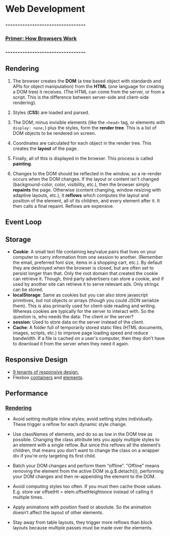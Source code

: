 # Web Development

### ---------------------------------

### [Primer: How Browsers Work](https://www.html5rocks.com/en/tutorials/internals/howbrowserswork/#Introduction)

### ---------------------------------

## Rendering

1. The browser creates the **DOM** \(a tree based object with standards and APIs for object manipulation\) from the **HTML** \(_one_ language for creating a DOM tree\) it receives. \(The HTML can come from the server, or from a script. This is the difference between server-side and client-side rendering\).
2. Styles \(**CSS**\) are loaded and parsed.
3. The DOM, minus invisible elements \(like the `<head>` tag, or elements with `display: none;`\) plus the styles, form the **render tree**. This is a list of DOM objects to be rendered on screen.
4. Coordinates are calculated for each object in the render tree. This creates the **layout** of the page.
5. Finally, all of this is displayed in the browser. This process is called **painting**.

6. Changes to the DOM should be reflected in the window, so a re-render occurs when the DOM changes. If the layout or content isn't changed \(background-color, color, visibility, etc.\), then the browser simply **repaints** the page. Otherwise \(content changing, window resizing with adaptive layouts, etc.\), it **reflows** which computes the layout and position of the element, all of its children, and every element after it. It then calls a final repaint. Reflows are expensive.

## Event Loop

## Storage

* **Cookie**: A small text file containing key/value pairs that lives on your computer to carry information from one session to another. \(Remember the email, preferred font size, items in a shopping cart, etc.\). By default they are destroyed when the browser is closed, but are often set to persist longer than that. Only the root domain that created the cookie can retrieve it. Though, third party advertisers can store a cookie, and if used by another site can retrieve it to serve relevant ads. Only strings can be stored.
* **localStorage**: Same as cookies but you can also store javascript primitives, but not objects or arrays \(though you could JSON serialize them\). This is also primarily used for client-side reading and writing. Whereas cookies are typically for the server to interact with. So the question is, who needs the data: The client or the server?
* **session**: Used to store data on the server instead of the client. 
* **Cache**: A folder full of temporarily stored static files \(HTML documents, images, scripts, etc.\) to improve page loading speed and reduce bandwidth. If a file is cached on a user's computer, then they don't have to download it from the server when they need it again.  

## Responsive Design

* [9 tenants of responsive design.](http://blog.froont.com/9-basic-principles-of-responsive-web-design/)
* Flexbox [containers](https://medium.freecodecamp.com/an-animated-guide-to-flexbox-d280cf6afc35#.5dz9ogn1v) and [elements](https://medium.freecodecamp.com/even-more-about-how-flexbox-works-explained-in-big-colorful-animated-gifs-a5a74812b053#.5f0sx5o52).

## **Performance**

### [Rendering](http://blog.letitialew.com/post/30425074101/repaints-and-reflows-manipulating-the-dom)

* Avoid setting multiple inline styles; avoid setting styles individually.  These trigger a reflow for each dynamic style change.

* Use classNames of elements, and do so as low in the DOM tree as possible.  Changing the class attribute lets you apply multiple styles to an element with a single reflow.  But since this reflows all the element’s children, that means you don’t want to change the class on a wrapper div if you’re only targeting its first child.

* Batch your DOM changes and perform them “offline”.  "Offline" means removing the element from the active DOM \(e.g.$.detach\(\)\), performing your DOM changes and then re-appending the element to the DOM.

* Avoid computing styles too often.  If you must then cache those values.  E.g. store  var offsetHt = elem.offsetHeightonce instead of calling it multiple times.

* Apply animations with position fixed or absolute.  So the animation doesn’t affect the layout of other elements.

* Stay away from table layouts, they trigger more reflows than block layouts because multiple passes must be made over the elements.



